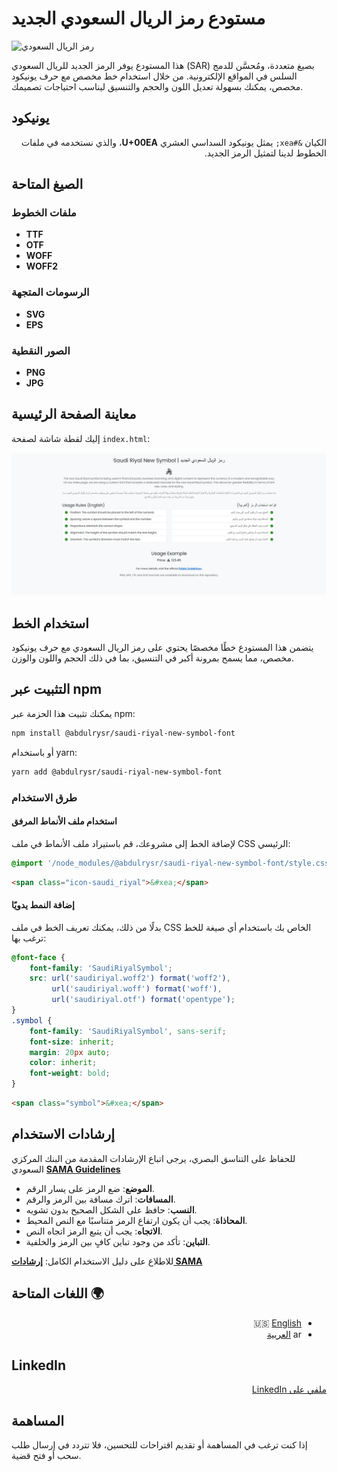 # مستودع رمز الريال السعودي الجديد

![رمز الريال السعودي](https://argaamplus.s3.amazonaws.com/5df02013-fa26-45d6-b6de-6a97e5c871d5.png)

هذا المستودع يوفر الرمز الجديد للريال السعودي (SAR) بصيغ متعددة، ومُحسَّن للدمج السلس في المواقع الإلكترونية. من خلال استخدام خط مخصص مع حرف يونيكود مخصص، يمكنك بسهولة تعديل اللون والحجم والتنسيق ليناسب احتياجات تصميمك.

## يونيكود  

<div dir="rtl">

الكيان `&#xea;` يمثل يونيكود السداسي العشري **U+00EA**، والذي نستخدمه في ملفات الخطوط لدينا لتمثيل الرمز الجديد.

</div>

## الصيغ المتاحة

### ملفات الخطوط
- **TTF**
- **OTF**
- **WOFF**
- **WOFF2**

### الرسومات المتجهة
- **SVG**
- **EPS**

### الصور النقطية
- **PNG**
- **JPG**

## معاينة الصفحة الرئيسية  
إليك لقطة شاشة لصفحة `index.html`:  

![لقطة شاشة لصفحة index.html](/demo/index.JPG)  

## استخدام الخط
يتضمن هذا المستودع خطًا مخصصًا يحتوي على رمز الريال السعودي مع حرف يونيكود مخصص، مما يسمح بمرونة أكبر في التنسيق، بما في ذلك الحجم واللون والوزن.

## التثبيت عبر npm
يمكنك تثبيت هذا الحزمة عبر npm:

```sh
npm install @abdulrysr/saudi-riyal-new-symbol-font
```

أو باستخدام yarn:

```sh
yarn add @abdulrysr/saudi-riyal-new-symbol-font
```

### طرق الاستخدام
#### استخدام ملف الأنماط المرفق
لإضافة الخط إلى مشروعك، قم باستيراد ملف الأنماط في ملف CSS الرئيسي:
```css
@import '/node_modules/@abdulrysr/saudi-riyal-new-symbol-font/style.css';
```
```html
<span class="icon-saudi_riyal">&#xea;</span>
```

#### إضافة النمط يدويًا
بدلًا من ذلك، يمكنك تعريف الخط في ملف CSS الخاص بك باستخدام أي صيغة للخط ترغب بها:

```css
@font-face {
    font-family: 'SaudiRiyalSymbol';
    src: url('saudiriyal.woff2') format('woff2'),
         url('saudiriyal.woff') format('woff'),
         url('saudiriyal.otf') format('opentype');
}
.symbol {
    font-family: 'SaudiRiyalSymbol', sans-serif;
    font-size: inherit;
    margin: 20px auto;
    color: inherit;
    font-weight: bold;
}
```

```html
<span class="symbol">&#xea;</span>
```

## إرشادات الاستخدام
للحفاظ على التناسق البصري، يرجى اتباع الإرشادات المقدمة من البنك المركزي السعودي  **[SAMA Guidelines](https://www.sama.gov.sa/en-US/Currency/SRS/Pages/Guidelines.aspx)**

- **الموضع**: ضع الرمز على يسار الرقم.
- **المسافات**: اترك مسافة بين الرمز والرقم.
- **النسب**: حافظ على الشكل الصحيح بدون تشويه.
- **المحاذاة**: يجب أن يكون ارتفاع الرمز متناسبًا مع النص المحيط.
- **الاتجاه**: يجب أن يتبع الرمز اتجاه النص.
- **التباين**: تأكد من وجود تباين كافٍ بين الرمز والخلفية.

للاطلاع على دليل الاستخدام الكامل: **[إرشادات SAMA](#)**

## اللغات المتاحة 🌍
<div dir="rtl">

- 🇺🇸 [English](README.md)
- ar [العربية](README.ar.md)

</div>

## LinkedIn  
<div dir="rtl">

[ملفي على LinkedIn](https://www.linkedin.com/in/abdulrehmanyaser/)

</div>

## المساهمة
إذا كنت ترغب في المساهمة أو تقديم اقتراحات للتحسين، فلا تتردد في إرسال طلب سحب أو فتح قضية.

